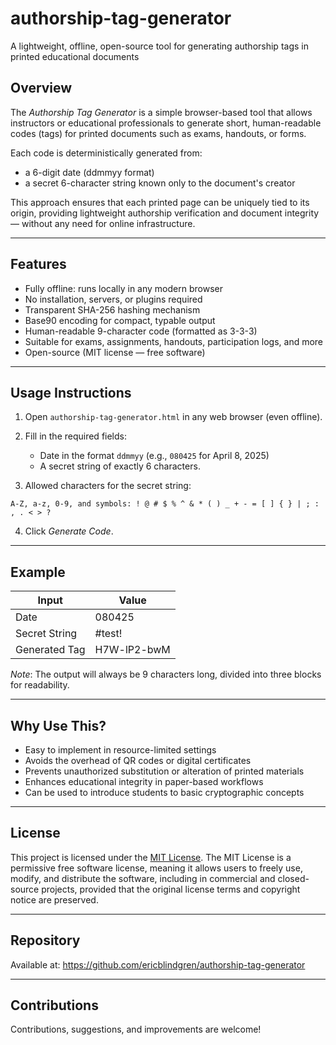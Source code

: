 # authorship-tag-generator
A lightweight, offline, open-source tool for generating authorship tags in printed educational documents

## Overview

The *Authorship Tag Generator* is a simple browser-based tool that allows instructors or educational professionals to generate short, human-readable codes (tags) for printed documents such as exams, handouts, or forms.

Each code is deterministically generated from:
- a 6-digit date (ddmmyy format)
- a secret 6-character string known only to the document's creator

This approach ensures that each printed page can be uniquely tied to its origin, providing lightweight authorship verification and document integrity — without any need for online infrastructure.

---

## Features

- Fully offline: runs locally in any modern browser
- No installation, servers, or plugins required
- Transparent SHA-256 hashing mechanism
- Base90 encoding for compact, typable output
- Human-readable 9-character code (formatted as 3-3-3)
- Suitable for exams, assignments, handouts, participation logs, and more
- Open-source (MIT license — free software)

---

## Usage Instructions

1. Open `authorship-tag-generator.html` in any web browser (even offline).
2. Fill in the required fields:
   - Date in the format `ddmmyy` (e.g., `080425` for April 8, 2025)
   - A secret string of exactly 6 characters.

3. Allowed characters for the secret string:
```
A-Z, a-z, 0-9, and symbols: ! @ # $ % ^ & * ( ) _ + - = [ ] { } | ; : , . < > ?
```

4. Click *Generate Code*.

---

## Example

| Input         | Value       |
|---------------|-------------|
| Date          | 080425      |
| Secret String | #test!      |
| Generated Tag | H7W-lP2-bwM |

*Note*: The output will always be 9 characters long, divided into three blocks for readability.

---

## Why Use This?

- Easy to implement in resource-limited settings
- Avoids the overhead of QR codes or digital certificates
- Prevents unauthorized substitution or alteration of printed materials
- Enhances educational integrity in paper-based workflows
- Can be used to introduce students to basic cryptographic concepts

---

## License

This project is licensed under the [MIT License](./LICENSE). The MIT License is a permissive free software license, meaning it allows users to freely use, modify, and distribute the software, including in commercial and closed-source projects, provided that the original license terms and copyright notice are preserved.

---

## Repository

Available at: https://github.com/ericblindgren/authorship-tag-generator

---

## Contributions

Contributions, suggestions, and improvements are welcome!
